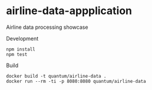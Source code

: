 # airline-data-appplication
Airline data processing showcase

Development
```shell
npm install
npm test
```

Build
```shell
docker build -t quantum/airline-data .
docker run --rm -ti -p 8080:8080 quantum/airline-data
```
